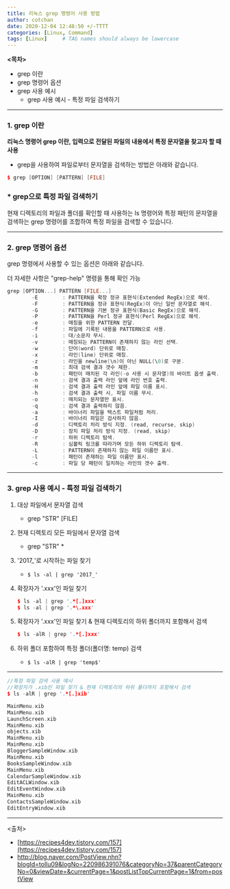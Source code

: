 ```yaml
---
title: 리눅스 grep 명령어 사용 방법
author: cotchan
date: 2020-12-04 12:48:50 +/-TTTT
categories: [Linux, Command]
tags: [Linux]     # TAG names should always be lowercase
---
```



**<목차>**

- grep 이란
- grep 명령어 옵션
- grep 사용 예시
    - grep 사용 예시 - 특정 파일 검색하기

---

### 1. grep 이란

**리눅스 명령어 grep 이란, 입력으로 전달된 파일의 내용에서 특정 문자열을 찾고자 할 때 사용**

- grep을 사용하여 파일로부터 문자열을 검색하는 방법은 아래와 같습니다.

```cpp
$ grep [OPTION] [PATTERN] [FILE]
```

### * grep으로 특정 파일 검색하기

현재 디렉토리의 파일과 폴더를 확인할 때 사용하는 ls 명령어와 특정 패턴의 문자열을 검색하는 grep 명령어를 조합하여 특정 파일을 검색할 수 있습니다.

---

### 2. grep 명령어 옵션

grep 명령에서 사용할 수 있는 옵션은 아래와 같습니다.

더 자세한 사항은 "grep-help" 명령을 통해 확인 가능

```cpp
grep [OPTION...] PATTERN [FILE...]
        -E        : PATTERN을 확장 정규 표현식(Extended RegEx)으로 해석.
        -F        : PATTERN을 정규 표현식(RegEx)이 아닌 일반 문자열로 해석.
        -G        : PATTERN을 기본 정규 표현식(Basic RegEx)으로 해석.
        -P        : PATTERN을 Perl 정규 표현식(Perl RegEx)으로 해석.
        -e        : 매칭을 위한 PATTERN 전달.
        -f        : 파일에 기록된 내용을 PATTERN으로 사용.
        -i        : 대/소문자 무시.
        -v        : 매칭되는 PATTERN이 존재하지 않는 라인 선택.
        -w        : 단어(word) 단위로 매칭.
        -x        : 라인(line) 단위로 매칭.
        -z        : 라인을 newline(\n)이 아닌 NULL(\0)로 구분.
        -m        : 최대 검색 결과 갯수 제한.
        -b        : 패턴이 매치된 각 라인(-o 사용 시 문자열)의 바이트 옵셋 출력.
        -n        : 검색 결과 출력 라인 앞에 라인 번호 출력.
        -H        : 검색 결과 출력 라인 앞에 파일 이름 표시.
        -h        : 검색 결과 출력 시, 파일 이름 무시.
        -o        : 매치되는 문자열만 표시.
        -q        : 검색 결과 출력하지 않음.
        -a        : 바이너리 파일을 텍스트 파일처럼 처리.
        -I        : 바이너리 파일은 검사하지 않음.
        -d        : 디렉토리 처리 방식 지정. (read, recurse, skip)
        -D        : 장치 파일 처리 방식 지정. (read, skip)
        -r        : 하위 디렉토리 탐색.
        -R        : 심볼릭 링크를 따라가며 모든 하위 디렉토리 탐색.
        -L        : PATTERN이 존재하지 않는 파일 이름만 표시.
        -l        : 패턴이 존재하는 파일 이름만 표시.
        -c        : 파일 당 패턴이 일치하는 라인의 갯수 출력.
```

---

### 3. grep 사용 예시 - 특정 파일 검색하기

1. 대상 파일에서 문자열 검색
    - grep "STR" [FILE]
2. 현재 디렉토리 모든 파일에서 문자열 검색
    - grep "STR" *
3. '2017_'로 시작하는 파일 찾기
    - `$ ls -al | grep '2017_'`
4. 확장자가 '.xxx'인 파일 찾기

    ```cpp
    $ ls -al | grep '.*[.]xxx'
    $ ls -al | grep '.*\.xxx'
    ```

5. 확장자가 '.xxx'인 파일 찾기 & 현재 디렉토리의 하위 폴더까지 포함해서 검색

    ```cpp
    $ ls -alR | grep '.*[.]xxx'
    ```

6. 하위 폴더 포함하여 특정 폴더(폴더명: temp) 검색
    - `$ ls -alR | grep 'temp$'`

---

```cpp
//특정 파일 검색 사용 예시
//확장자가 .xib인 파일 찾기 & 현재 디렉토리의 하위 폴더까지 포함해서 검색
$ ls -alR | grep '.*[.]xib'

MainMenu.xib
MainMenu.xib
LaunchScreen.xib
MainMenu.xib
objects.xib
MainMenu.xib
MainMenu.xib
BloggerSampleWindow.xib
MainMenu.xib
BooksSampleWindow.xib
MainMenu.xib
CalendarSampleWindow.xib
EditACLWindow.xib
EditEventWindow.xib
MainMenu.xib
ContactsSampleWindow.xib
EditEntryWindow.xib
```

---

<출처>

- [https://recipes4dev.tistory.com/157](https://recipes4dev.tistory.com/157)
- http://blog.naver.com/PostView.nhn?blogId=tollu09&logNo=220986391076&categoryNo=37&parentCategoryNo=0&viewDate=&currentPage=1&postListTopCurrentPage=1&from=postView
